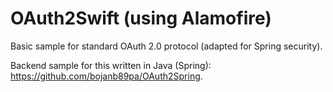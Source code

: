 # OAuth2Swift (using Alamofire)
Basic sample for standard OAuth 2.0 protocol (adapted for Spring security).

Backend sample for this written in Java (Spring):
https://github.com/bojanb89pa/OAuth2Spring.
